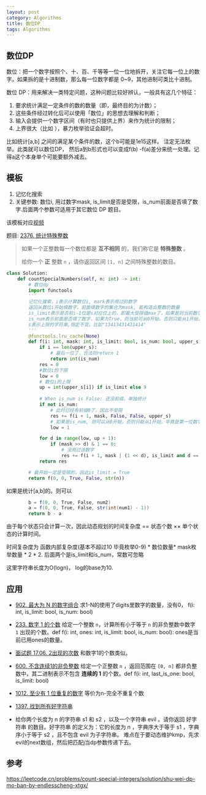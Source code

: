 ```yaml
---
layout: post
category: Algorithms
title: 数位DP
tags: Algorithms
---
```


## 数位DP

数位：把一个数字按照个、十、百、千等等一位一位地拆开，关注它每一位上的数字。如果拆的是十进制数，那么每一位数字都是 0~9，其他进制可类比十进制。

数位 DP：用来解决一类特定问题，这种问题比较好辨认，一般具有这几个特征：

1. 要求统计满足一定条件的数的数量（即，最终目的为计数）；
2. 这些条件经过转化后可以使用「数位」的思想去理解和判断；
3. 输入会提供一个数字区间（有时也只提供上界）来作为统计的限制；
4. 上界很大（比如 ），暴力枚举验证会超时。



比如统计[a,b] 之间的满足某个条件的数，这个b可能是1e15这样。 注定无法枚举。此类就可以数位DP， 然后a到b形式也可以变成f(b) -f(a)差分来统一处理。记得a这个本身单个可能要额外减去。

## 模板 

1. 记忆化搜索
2. 关键参数: 数位i, 用过数字mask, is_limit是否是受限，is_num前面是否填了数字.后面两个参数可适用于其它数位 DP 题目。

该模板对应[视频](https://www.bilibili.com/video/BV1rS4y1s721?vd_source=9d3646ab1738010f91f766880db9c1c6)

题目: [2376. 统计特殊整数](https://leetcode.cn/problems/count-special-integers/)

> 如果一个正整数每一个数位都是 **互不相同** 的，我们称它是 **特殊整数** 。
>
> 给你一个 **正** 整数 `n` ，请你返回区间 `[1, n]` 之间特殊整数的数目。

```python
class Solution:
    def countSpecialNumbers(self, n: int) -> int:
        # 数位dp
        import functools
        '''
        记忆化搜索，i表示计算数位i, mark表示用过的数字
        返回从数位i开始填数字，前面填数字的集合为mask, 能构造出整数的数量
        is_limit表示是否前i-1位是s对应位上的，即最大受限值max了，如果是则当前数字上线是s[i]，而不是'9'
        is_num表示前面是否填了数字，如果为True，则当前可从0开始，否则只能从1开始，后续会有个数位变成True, 从该数位开始是真实数字
        s表示上限的字符串,恒定不变。比如"13413431431414"
        '''
        @functools.lru_cache(None)
        def f(i: int, mask: int, is_limit: bool, is_num: bool, upper_s: str):
            if i == len(upper_s):
                # 最后一位了，合法则return 1
                return int(is_num)
            res = 0
            #数位i的下限
            low = 0 
            # 数位i的上限
            up = int(upper_s[i]) if is_limit else 9
            
            # When is_num is False: 还没前缀，单独统计
            if not is_num:
                # 此时已经有前缀0了，因此不受限
                res += f(i + 1, mask, False, False, upper_s)
                # 如果是is_num, 则可以从0开始，否则只能从1开始，毕竟是第一位数字。 此时下限只能从1开始
                low = 1

            for d in range(low, up + 1):
                if (mask >> d) & 1 == 0:
                    # 没用过该数字
                    res += f(i + 1, mask | (1 << d), is_limit and d == up, True, upper_s)
            return res

        # 最开始一定是受限的，因此is_limit = True
        return f(0, 0, True, False, str(n))
```



如果是统计[a,b]的。则可以

```scala
        b = f(0, 0, True, False, num2)
        a = f(0, 0, True, False, str(int(num1) - 1))
        return b - a
```



由于每个状态只会计算一次，因此动态规划的时间复杂度 == 状态个数 ×× 单个状态的计算时间。

时间复杂度为 函数内部复杂度(基本不超过10 毕竟枚举0-9) * 数位数量* mask枚举数量 * 2 * 2. 后面两个是is_limit和is_num，常数可忽略



这里字符串长度为O(logn)， log的base为10.



## 应用

- [902. 最大为 N 的数字组合](https://leetcode.cn/problems/numbers-at-most-n-given-digit-set/) 求1-N的使用了digits里数字的数量，没有0，  f(i: int, is_limit: bool, is_num: bool)

- [233. 数字 1 的个数](https://leetcode.cn/problems/number-of-digit-one/) 给定一个整数 `n`，计算所有小于等于 `n` 的非负整数中数字 `1` 出现的个数。def f(i: int, ones: int, is_limit: bool, is_num: bool): ones是当前已用ones的数量。

- [面试题 17.06. 2出现的次数](https://leetcode.cn/problems/number-of-2s-in-range-lcci/) 和数字1的个数类似。

- [600. 不含连续1的非负整数](https://leetcode.cn/problems/non-negative-integers-without-consecutive-ones/) 给定一个正整数 `n` ，返回范围在 `[0, n]` 都非负整数中，其二进制表示不包含 **连续的 1** 的个数。def f(i: int, last_is_one: bool, is_limit: bool)

- [1012. 至少有 1 位重复的数字](https://leetcode.cn/problems/numbers-with-repeated-digits/) 等价为n-完全不重复个数

- [1397. 找到所有好字符串](https://leetcode.cn/problems/find-all-good-strings/)

- 给你两个长度为 n 的字符串 s1 和 s2 ，以及一个字符串 evil 。请你返回 好字符串 的数目。好字符串 的定义为：它的长度为 n ，字典序大于等于 s1 ，字典序小于等于 s2 ，且不包含 evil 为子字符串。  难点在于要动态维护kmp，先求evil的next数组，然后把匹配j当dp参数传递下去。

  

## 参考

https://leetcode.cn/problems/count-special-integers/solution/shu-wei-dp-mo-ban-by-endlesscheng-xtgx/

